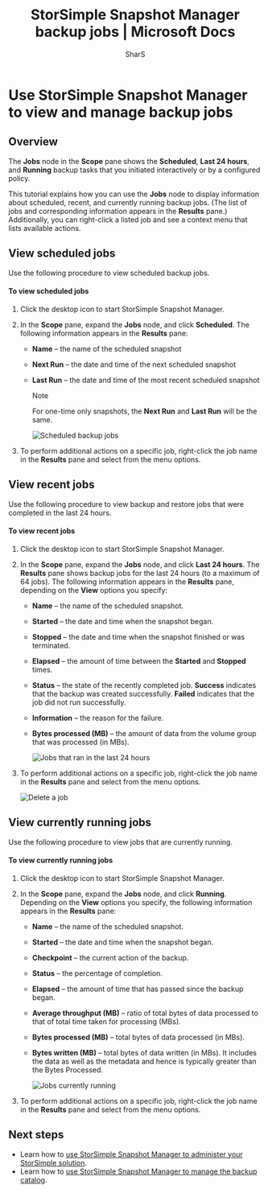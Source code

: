 ﻿---
title: StorSimple Snapshot Manager backup jobs | Microsoft Docs
description: Describes how to use the StorSimple Snapshot Manager MMC snap-in to view and manage scheduled, currently running, and completed backup jobs.
services: storsimple
documentationcenter: NA
author: SharS
manager: carmonm
editor: ''

ms.assetid: bf4dcff6-c819-4766-b9d9-9922831cb200
ms.service: storsimple
ms.devlang: NA
ms.topic: article
ms.tgt_pltfrm: NA
ms.workload: TBD
ms.date: 04/26/2016
ms.author: v-sharos

---
# Use StorSimple Snapshot Manager to view and manage backup jobs
## Overview
The **Jobs** node in the **Scope** pane shows the **Scheduled**, **Last 24 hours**, and **Running** backup tasks that you initiated interactively or by a configured policy. 

This tutorial explains how you can use the **Jobs** node to display information about scheduled, recent, and currently running backup jobs. (The list of jobs and corresponding information appears in the **Results** pane.) Additionally, you can right-click a listed job and see a context menu that lists available actions.

## View scheduled jobs
Use the following procedure to view scheduled backup jobs.

#### To view scheduled jobs
1. Click the desktop icon to start StorSimple Snapshot Manager. 
2. In the **Scope** pane, expand the **Jobs** node, and click **Scheduled**. The following information appears in the **Results** pane:
   
   * **Name** – the name of the scheduled snapshot
   * **Next Run** – the date and time of the next scheduled snapshot
   * **Last Run** – the date and time of the most recent scheduled snapshot
     
     > [!NOTE]
     > For one-time only snapshots, the **Next Run** and **Last Run** will be the same. 
     > 
     > 
     
     ![Scheduled backup jobs](./media/storsimple-snapshot-manager-manage-backup-jobs/HCS_SSM_Jobs_scheduled.png) 
3. To perform additional actions on a specific job, right-click the job name in the **Results** pane and select from the menu options.

## View recent jobs
Use the following procedure to view backup and restore jobs that were completed in the last 24 hours.

#### To view recent jobs
1. Click the desktop icon to start StorSimple Snapshot Manager.
2. In the **Scope** pane, expand the **Jobs** node, and click **Last 24 hours**. The **Results** pane shows backup jobs for the last 24 hours (to a maximum of 64 jobs). The following information appears in the **Results** pane, depending on the **View** options you specify:
   
   * **Name** – the name of the scheduled snapshot.
   * **Started** – the date and time when the snapshot began.
   * **Stopped** – the date and time when the snapshot finished or was terminated.
   * **Elapsed** – the amount of time between the **Started** and **Stopped** times.
   * **Status** – the state of the recently completed job. **Success** indicates that the backup was created successfully. **Failed** indicates that the job did not run successfully.
   * **Information** – the reason for the failure.
   * **Bytes processed (MB)** – the amount of data from the volume group that was processed (in MBs). 
     
     ![Jobs that ran in the last 24 hours](./media/storsimple-snapshot-manager-manage-backup-jobs/HCS_SSM_Jobs_Last_24_hours.png) 
3. To perform additional actions on a specific job, right-click the job name in the **Results** pane and select from the menu options.
   
    ![Delete a job](./media/storsimple-snapshot-manager-manage-backup-catalog/HCS_SSM_Delete_backup.png) 

## View currently running jobs
Use the following procedure to view jobs that are currently running.

#### To view currently running jobs
1. Click the desktop icon to start StorSimple Snapshot Manager.
2. In the **Scope** pane, expand the **Jobs** node, and click **Running**. Depending on the **View** options you specify, the following information appears in the **Results** pane: 
   
   * **Name** – the name of the scheduled snapshot.
   * **Started** – the date and time when the snapshot began.
   * **Checkpoint** – the current action of the backup.
   * **Status** – the percentage of completion.
   * **Elapsed** – the amount of time that has passed since the backup began. 
   * **Average throughput (MB)** – ratio of total bytes of data processed to that of total time taken for processing (MBs).
   * **Bytes processed (MB)** – total bytes of data processed (in MBs).
   * **Bytes written (MB)** – total bytes of data written (in MBs). It includes the data as well as the metadata and hence is typically greater than the Bytes Processed.
     
     ![Jobs currently running](./media/storsimple-snapshot-manager-manage-backup-jobs/HCS_SSM_Jobs_running.png)
3. To perform additional actions on a specific job, right-click the job name in the **Results** pane and select from the menu options.

## Next steps
* Learn how to [use StorSimple Snapshot Manager to administer your StorSimple solution](storsimple-snapshot-manager-admin.md).
* Learn how to [use StorSimple Snapshot Manager to manage the backup catalog](storsimple-snapshot-manager-manage-backup-catalog.md).

